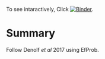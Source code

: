 To see intaractively, Click [![Binder](https://mybinder.org/badge.svg)](https://mybinder.org/v2/gh/takasimiz/Denolf17_EfProb/master).


# Summary
Follow Denolf _et al_ 2017 using EfProb.

